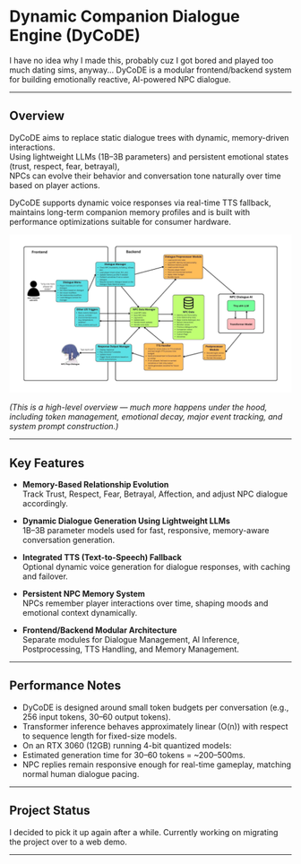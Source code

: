# Dynamic Companion Dialogue Engine (DyCoDE)

I have no idea why I made this, probably cuz I got bored and played too much dating sims, anyway...
DyCoDE is a modular frontend/backend system for building emotionally reactive, AI-powered NPC dialogue.

---

## Overview

DyCoDE aims to replace static dialogue trees with dynamic, memory-driven interactions.  
Using lightweight LLMs (1B–3B parameters) and persistent emotional states (trust, respect, fear, betrayal),  
NPCs can evolve their behavior and conversation tone naturally over time based on player actions.

DyCoDE supports dynamic voice responses via real-time TTS fallback, maintains long-term companion memory profiles and is built with performance optimizations suitable for consumer hardware.

![Dynamic Companion Dialogue Engine Architecture](Dynamic%20Companion%20Dialogue%20Engine.jpg)

*(This is a high-level overview — much more happens under the hood, including token management, emotional decay, major event tracking, and system prompt construction.)*

---

## Key Features

- **Memory-Based Relationship Evolution**  
  Track Trust, Respect, Fear, Betrayal, Affection, and adjust NPC dialogue accordingly.

- **Dynamic Dialogue Generation Using Lightweight LLMs**  
  1B–3B parameter models used for fast, responsive, memory-aware conversation generation.

- **Integrated TTS (Text-to-Speech) Fallback**  
  Optional dynamic voice generation for dialogue responses, with caching and failover.

- **Persistent NPC Memory System**  
  NPCs remember player interactions over time, shaping moods and emotional context dynamically.

- **Frontend/Backend Modular Architecture**  
  Separate modules for Dialogue Management, AI Inference, Postprocessing, TTS Handling, and Memory Management.

---

## Performance Notes

- DyCoDE is designed around small token budgets per conversation (e.g., 256 input tokens, 30–60 output tokens).
- Transformer inference behaves approximately linear (O(n)) with respect to sequence length for fixed-size models.
- On an RTX 3060 (12GB) running 4-bit quantized models:
- Estimated generation time for 30–60 tokens = ~200–500ms.
- NPC replies remain responsive enough for real-time gameplay, matching normal human dialogue pacing.

---

## Project Status

I decided to pick it up again after a while. Currently working on migrating the project over to a web demo.

---
